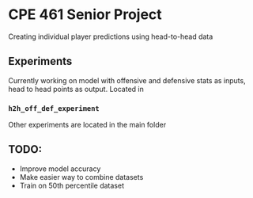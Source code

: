 # CPE 461 Senior Project

Creating individual player predictions using head-to-head data

## Experiments

Currently working on model with offensive and defensive stats as inputs, head to head points as output. Located in 

### `h2h_off_def_experiment`

Other experiments are located in the main folder

## TODO:

- Improve model accuracy
- Make easier way to combine datasets
- Train on 50th percentile dataset